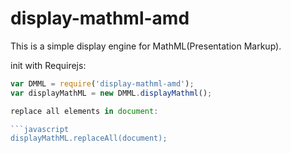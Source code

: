 display-mathml-amd
==================

This is a simple display engine for MathML(Presentation Markup).

init with Requirejs:

```javascript
var DMML = require('display-mathml-amd');
var displayMathML = new DMML.displayMathml();

replace all elements in document:

```javascript
displayMathML.replaceAll(document);
